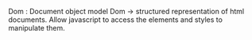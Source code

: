 Dom : Document object model
Dom -> structured representation of html documents. Allow javascript to access the elements and styles to manipulate them.


